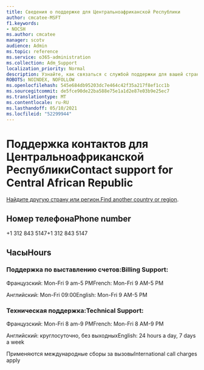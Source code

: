 ```yaml
---
title: Сведения о поддержке для Центральноафриканской Республики
author: cmcatee-MSFT
f1.keywords:
- NOCSH
ms.author: cmcatee
manager: scotv
audience: Admin
ms.topic: reference
ms.service: o365-administration
ms.collection: Adm_Support
localization_priority: Normal
description: Узнайте, как связаться с службой поддержки для вашей страны или региона.
ROBOTS: NOINDEX, NOFOLLOW
ms.openlocfilehash: 545e684db95203dc7e464c42f35a217f8ef1cc1b
ms.sourcegitcommit: de5fce90de22ba588e75e1a1d2e87e03b9e25ec7
ms.translationtype: MT
ms.contentlocale: ru-RU
ms.lasthandoff: 05/10/2021
ms.locfileid: "52299944"
---
```

# <a name="contact-support-for-central-african-republic"></a><span data-ttu-id="13dbc-103">Поддержка контактов для Центральноафриканской Республики</span><span class="sxs-lookup"><span data-stu-id="13dbc-103">Contact support for Central African Republic</span></span>

<span data-ttu-id="13dbc-104">[Найдите другую страну или регион.](../../business-video/get-help-support.md)</span><span class="sxs-lookup"><span data-stu-id="13dbc-104">[Find another country or region](../../business-video/get-help-support.md).</span></span>

## <a name="phone-number"></a><span data-ttu-id="13dbc-105">Номер телефона</span><span class="sxs-lookup"><span data-stu-id="13dbc-105">Phone number</span></span>
<span data-ttu-id="13dbc-106">+1 312 843 5147</span><span class="sxs-lookup"><span data-stu-id="13dbc-106">+1 312 843 5147</span></span>

## <a name="hours"></a><span data-ttu-id="13dbc-107">Часы</span><span class="sxs-lookup"><span data-stu-id="13dbc-107">Hours</span></span>
### <a name="billing-support"></a><span data-ttu-id="13dbc-108">Поддержка по выставлению счетов:</span><span class="sxs-lookup"><span data-stu-id="13dbc-108">Billing Support:</span></span>

<span data-ttu-id="13dbc-109">Французский: Mon-Fri 9 am-5 PM</span><span class="sxs-lookup"><span data-stu-id="13dbc-109">French: Mon-Fri 9 AM-5 PM</span></span>

<span data-ttu-id="13dbc-110">Английский: Mon-Fri 09:00</span><span class="sxs-lookup"><span data-stu-id="13dbc-110">English: Mon-Fri 9 AM-5 PM</span></span>

### <a name="technical-support"></a><span data-ttu-id="13dbc-111">Техническая поддержка:</span><span class="sxs-lookup"><span data-stu-id="13dbc-111">Technical Support:</span></span>

<span data-ttu-id="13dbc-112">Французский: Mon-Fri 8 am-9 PM</span><span class="sxs-lookup"><span data-stu-id="13dbc-112">French: Mon-Fri 8 AM-9 PM</span></span>

<span data-ttu-id="13dbc-113">Английский: круглосуточно, без выходных</span><span class="sxs-lookup"><span data-stu-id="13dbc-113">English: 24 hours a day, 7 days a week</span></span>

<span data-ttu-id="13dbc-114">Применяются международные сборы за вызовы</span><span class="sxs-lookup"><span data-stu-id="13dbc-114">International call charges apply</span></span>
